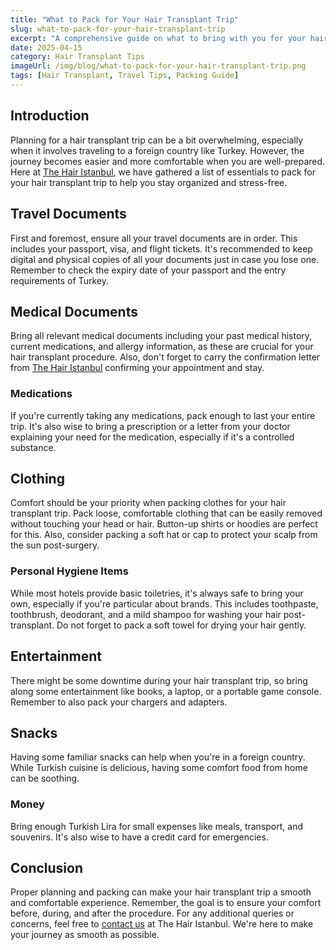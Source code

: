 ```yaml
---
title: "What to Pack for Your Hair Transplant Trip"
slug: what-to-pack-for-your-hair-transplant-trip
excerpt: "A comprehensive guide on what to bring with you for your hair transplant trip to The Hair Istanbul, ensuring a comfortable and worry-free journey."
date: 2025-04-15
category: Hair Transplant Tips
imageUrl: /img/blog/what-to-pack-for-your-hair-transplant-trip.png
tags: [Hair Transplant, Travel Tips, Packing Guide]
---
```


<h2>Introduction</h2>

<p>Planning for a hair transplant trip can be a bit overwhelming, especially when it involves traveling to a foreign country like Turkey. However, the journey becomes easier and more comfortable when you are well-prepared. Here at <a href="https://thehairistanbul.com">The Hair Istanbul</a>, we have gathered a list of essentials to pack for your hair transplant trip to help you stay organized and stress-free.</p>

<h2>Travel Documents</h2>

<p>First and foremost, ensure all your travel documents are in order. This includes your passport, visa, and flight tickets. It's recommended to keep digital and physical copies of all your documents just in case you lose one. Remember to check the expiry date of your passport and the entry requirements of Turkey.</p>

<h2>Medical Documents</h2>

<p>Bring all relevant medical documents including your past medical history, current medications, and allergy information, as these are crucial for your hair transplant procedure. Also, don't forget to carry the confirmation letter from <a href="https://thehairistanbul.com">The Hair Istanbul</a> confirming your appointment and stay.</p>

<h3>Medications</h3>

<p>If you're currently taking any medications, pack enough to last your entire trip. It's also wise to bring a prescription or a letter from your doctor explaining your need for the medication, especially if it's a controlled substance.</p>

<h2>Clothing</h2>

<p>Comfort should be your priority when packing clothes for your hair transplant trip. Pack loose, comfortable clothing that can be easily removed without touching your head or hair. Button-up shirts or hoodies are perfect for this. Also, consider packing a soft hat or cap to protect your scalp from the sun post-surgery.</p>

<h3>Personal Hygiene Items</h3>

<p>While most hotels provide basic toiletries, it's always safe to bring your own, especially if you're particular about brands. This includes toothpaste, toothbrush, deodorant, and a mild shampoo for washing your hair post-transplant. Do not forget to pack a soft towel for drying your hair gently.</p>

<h2>Entertainment</h2>

<p>There might be some downtime during your hair transplant trip, so bring along some entertainment like books, a laptop, or a portable game console. Remember to also pack your chargers and adapters.</p>

<h2>Snacks</h2>

<p>Having some familiar snacks can help when you're in a foreign country. While Turkish cuisine is delicious, having some comfort food from home can be soothing.</p>

<h3>Money</h3>

<p>Bring enough Turkish Lira for small expenses like meals, transport, and souvenirs. It's also wise to have a credit card for emergencies.</p>

<h2>Conclusion</h2>

<p>Proper planning and packing can make your hair transplant trip a smooth and comfortable experience. Remember, the goal is to ensure your comfort before, during, and after the procedure. For any additional queries or concerns, feel free to <a href="https://thehairistanbul.com/contact">contact us</a> at The Hair Istanbul. We're here to make your journey as smooth as possible.</p>